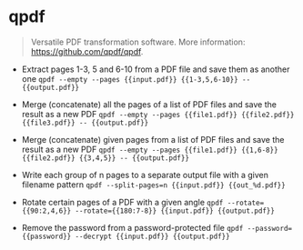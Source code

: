# qpdf
> Versatile PDF transformation software.
> More information: <https://github.com/qpdf/qpdf>.

- Extract pages 1-3, 5 and 6-10 from a PDF file and save them as another one
`qpdf --empty --pages {{input.pdf}} {{1-3,5,6-10}} -- {{output.pdf}}`

- Merge (concatenate) all the pages of a list of PDF files and save the result as a new PDF
`qpdf --empty --pages {{file1.pdf}} {{file2.pdf}} {{file3.pdf}} -- {{output.pdf}}`

- Merge (concatenate) given pages from a list of PDF files and save the result as a new PDF
`qpdf --empty --pages {{file1.pdf}} {{1,6-8}} {{file2.pdf}} {{3,4,5}} -- {{output.pdf}}`

- Write each group of n pages to a separate output file with a given filename pattern
`qpdf --split-pages=n {{input.pdf}} {{out_%d.pdf}}`

- Rotate certain pages of a PDF with a given angle
`qpdf --rotate={{90:2,4,6}} --rotate={{180:7-8}} {{input.pdf}} {{output.pdf}}`

- Remove the password from a password-protected file
`qpdf --password={{password}} --decrypt {{input.pdf}} {{output.pdf}}`
